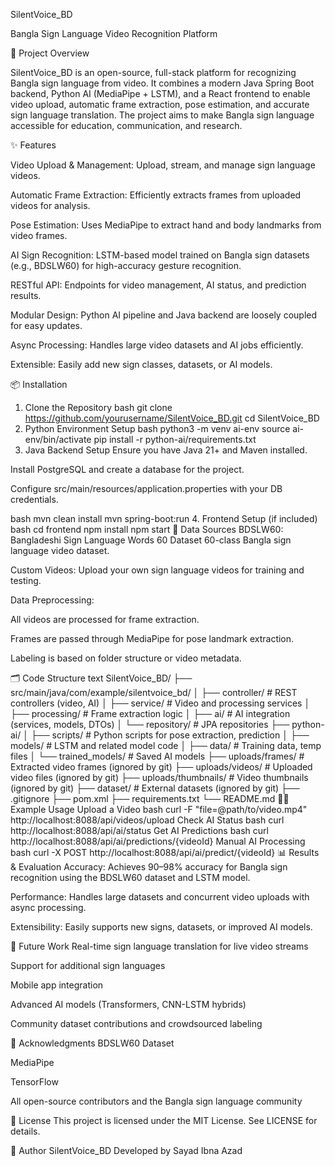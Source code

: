 SilentVoice_BD    

Bangla Sign Language Video Recognition Platform

🚀 Project Overview

SilentVoice_BD is an open-source, full-stack platform for recognizing Bangla sign language from video. It combines a modern Java Spring Boot backend, Python AI (MediaPipe + LSTM), and a React frontend to enable video upload, automatic frame extraction, pose estimation, and accurate sign language translation. The project aims to make Bangla sign language accessible for education, communication, and research.

✨ Features

Video Upload & Management: Upload, stream, and manage sign language videos.

Automatic Frame Extraction: Efficiently extracts frames from uploaded videos for analysis.

Pose Estimation: Uses MediaPipe to extract hand and body landmarks from video frames.

AI Sign Recognition: LSTM-based model trained on Bangla sign datasets (e.g., BDSLW60) for high-accuracy gesture recognition.

RESTful API: Endpoints for video management, AI status, and prediction results.

Modular Design: Python AI pipeline and Java backend are loosely coupled for easy updates.

Async Processing: Handles large video datasets and AI jobs efficiently.

Extensible: Easily add new sign classes, datasets, or AI models.

📦 Installation

1. Clone the Repository
bash
git clone https://github.com/yourusername/SilentVoice_BD.git
cd SilentVoice_BD
2. Python Environment Setup
bash
python3 -m venv ai-env
source ai-env/bin/activate
pip install -r python-ai/requirements.txt
3. Java Backend Setup
Ensure you have Java 21+ and Maven installed.

Install PostgreSQL and create a database for the project.

Configure src/main/resources/application.properties with your DB credentials.

bash
mvn clean install
mvn spring-boot:run
4. Frontend Setup (if included)
bash
cd frontend
npm install
npm start
📂 Data Sources
BDSLW60: Bangladeshi Sign Language Words 60 Dataset
60-class Bangla sign language video dataset.

Custom Videos: Upload your own sign language videos for training and testing.

Data Preprocessing:

All videos are processed for frame extraction.

Frames are passed through MediaPipe for pose landmark extraction.

Labeling is based on folder structure or video metadata.

🗂️ Code Structure
text
SilentVoice_BD/
├── src/main/java/com/example/silentvoice_bd/
│   ├── controller/           # REST controllers (video, AI)
│   ├── service/              # Video and processing services
│   ├── processing/           # Frame extraction logic
│   ├── ai/                   # AI integration (services, models, DTOs)
│   └── repository/           # JPA repositories
├── python-ai/
│   ├── scripts/              # Python scripts for pose extraction, prediction
│   ├── models/               # LSTM and related model code
│   ├── data/                 # Training data, temp files
│   └── trained_models/       # Saved AI models
├── uploads/frames/           # Extracted video frames (ignored by git)
├── uploads/videos/           # Uploaded video files (ignored by git)
├── uploads/thumbnails/       # Video thumbnails (ignored by git)
├── dataset/                  # External datasets (ignored by git)
├── .gitignore
├── pom.xml
├── requirements.txt
└── README.md
🧑‍💻 Example Usage
Upload a Video
bash
curl -F "file=@path/to/video.mp4" http://localhost:8088/api/videos/upload
Check AI Status
bash
curl http://localhost:8088/api/ai/status
Get AI Predictions
bash
curl http://localhost:8088/api/ai/predictions/{videoId}
Manual AI Processing
bash
curl -X POST http://localhost:8088/api/ai/predict/{videoId}
📊 Results & Evaluation
Accuracy: Achieves 90–98% accuracy for Bangla sign recognition using the BDSLW60 dataset and LSTM model.

Performance: Handles large datasets and concurrent video uploads with async processing.

Extensibility: Easily supports new signs, datasets, or improved AI models.

🔮 Future Work
Real-time sign language translation for live video streams

Support for additional sign languages

Mobile app integration

Advanced AI models (Transformers, CNN-LSTM hybrids)

Community dataset contributions and crowdsourced labeling

🙏 Acknowledgments
BDSLW60 Dataset

MediaPipe

TensorFlow

All open-source contributors and the Bangla sign language community

📜 License
This project is licensed under the MIT License.
See LICENSE for details.

👤 Author
SilentVoice_BD
Developed by Sayad Ibna Azad
